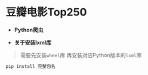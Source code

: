 # 豆瓣电影Top250
* **Python爬虫**

* **关于安装lxml库**
> 需要先安装`wheel`库
> 再安装对应Python版本的`lxml`库
```bash
pip install 完整包名
```
